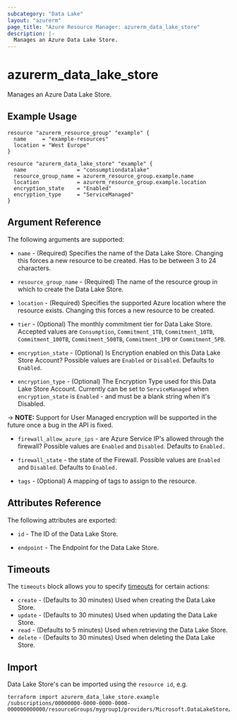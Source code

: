 ```yaml
---
subcategory: "Data Lake"
layout: "azurerm"
page_title: "Azure Resource Manager: azurerm_data_lake_store"
description: |-
  Manages an Azure Data Lake Store.
---
```


# azurerm_data_lake_store

Manages an Azure Data Lake Store.

## Example Usage

```hcl
resource "azurerm_resource_group" "example" {
  name     = "example-resources"
  location = "West Europe"
}

resource "azurerm_data_lake_store" "example" {
  name                = "consumptiondatalake"
  resource_group_name = azurerm_resource_group.example.name
  location            = azurerm_resource_group.example.location
  encryption_state    = "Enabled"
  encryption_type     = "ServiceManaged"
}
```

## Argument Reference

The following arguments are supported:

* `name` - (Required) Specifies the name of the Data Lake Store. Changing this forces a new resource to be created. Has to be between 3 to 24 characters.

* `resource_group_name` - (Required) The name of the resource group in which to create the Data Lake Store.

* `location` - (Required) Specifies the supported Azure location where the resource exists. Changing this forces a new resource to be created.

* `tier` - (Optional) The monthly commitment tier for Data Lake Store. Accepted values are `Consumption`, `Commitment_1TB`, `Commitment_10TB`, `Commitment_100TB`, `Commitment_500TB`, `Commitment_1PB` or `Commitment_5PB`.

* `encryption_state` - (Optional) Is Encryption enabled on this Data Lake Store Account? Possible values are `Enabled` or `Disabled`. Defaults to `Enabled`.

* `encryption_type` - (Optional) The Encryption Type used for this Data Lake Store Account. Currently can be set to `ServiceManaged` when `encryption_state` is `Enabled` - and must be a blank string when it's Disabled.

-> **NOTE:** Support for User Managed encryption will be supported in the future once a bug in the API is fixed.

* `firewall_allow_azure_ips` - are Azure Service IP's allowed through the firewall? Possible values are `Enabled` and `Disabled`. Defaults to `Enabled.`

* `firewall_state` - the state of the Firewall. Possible values are `Enabled` and `Disabled`. Defaults to `Enabled.`

* `tags` - (Optional) A mapping of tags to assign to the resource.

## Attributes Reference

The following attributes are exported:

* `id` - The ID of the Data Lake Store.

* `endpoint` - The Endpoint for the Data Lake Store.

## Timeouts

The `timeouts` block allows you to specify [timeouts](https://www.terraform.io/docs/configuration/resources.html#timeouts) for certain actions:

* `create` - (Defaults to 30 minutes) Used when creating the Data Lake Store.
* `update` - (Defaults to 30 minutes) Used when updating the Data Lake Store.
* `read` - (Defaults to 5 minutes) Used when retrieving the Data Lake Store.
* `delete` - (Defaults to 30 minutes) Used when deleting the Data Lake Store.

## Import

Data Lake Store's can be imported using the `resource id`, e.g.

```shell
terraform import azurerm_data_lake_store.example /subscriptions/00000000-0000-0000-0000-000000000000/resourceGroups/mygroup1/providers/Microsoft.DataLakeStore/accounts/mydatalakeaccount
```
